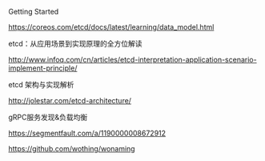 
Getting Started

https://coreos.com/etcd/docs/latest/learning/data_model.html

etcd：从应用场景到实现原理的全方位解读

http://www.infoq.com/cn/articles/etcd-interpretation-application-scenario-implement-principle/

etcd 架构与实现解析

http://jolestar.com/etcd-architecture/


gRPC服务发现&负载均衡

https://segmentfault.com/a/1190000008672912

https://github.com/wothing/wonaming

